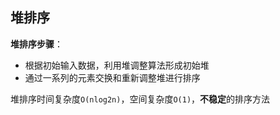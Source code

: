 ## <a name="heap">堆排序</a>

**堆排序步骤**：

+ 根据初始输入数据，利用堆调整算法形成初始堆
+ 通过一系列的元素交换和重新调整堆进行排序



堆排序时间复杂度`O(nlog2n)`，空间复杂度`O(1)`，**不稳定**的排序方法

